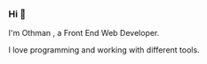 ### Hi 👋
I'm Othman , a Front End Web Developer.

I love programming and working with different tools.
